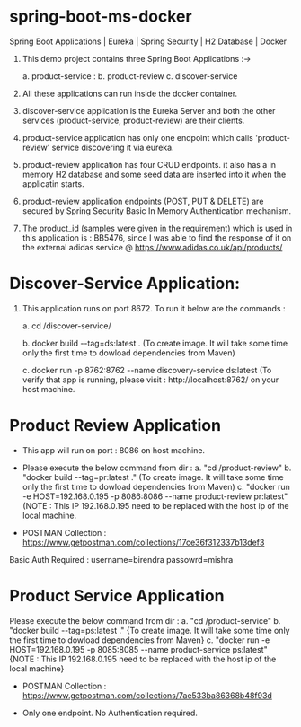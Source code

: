 # spring-boot-ms-docker
Spring Boot Applications | Eureka | Spring Security | H2 Database | Docker

1. This demo project contains three Spring Boot Applications :-> 
    
    a. product-service : 
    b. product-review
    c. discover-service
    
2. All these applications can run inside the docker container. 

4. discover-service application is the Eureka Server and both the other services (product-service, product-review) are their clients. 

5. product-service application has only one endpoint which calls 'product-review' service discovering it via eureka.

6. product-review application has four CRUD endpoints. it also has a in memory H2 database and some seed data are inserted into it when the applicatin starts.

7. product-review application endpoints (POST, PUT & DELETE) are secured by Spring Security Basic In Memory Authentication mechanism.

8. The product_id (samples were given in the requirement) which is used in this application is : BB5476, since I was able to find the response of it on the external adidas service @ https://www.adidas.co.uk/api/products/


# Discover-Service Application:

1. This application runs on port 8672. To run it below are the commands : 

    a. cd /discover-service/

    b. docker build --tag=ds:latest . (To create image. It will take some time only the first time to dowload dependencies from Maven)

    c. docker run -p 8762:8762 --name discovery-service ds:latest (To verify that app is running, please visit : http://localhost:8762/ on your host machine.
 

# Product Review Application

* This app will run on port : 8086 on host machine. 

* Please execute the below command from dir : 
      a. "cd /product-review"
      b. "docker build --tag=pr:latest ." (To create image. It will take some time only the first time to dowload dependencies from Maven) 
      c. "docker run -e HOST=192.168.0.195 -p 8086:8086 --name product-review pr:latest" (NOTE : This IP 192.168.0.195 need to be replaced with the host ip of  the local machine.
      
* POSTMAN Collection : https://www.getpostman.com/collections/17ce36f312337b13def3

Basic Auth Required : username=birendra passowrd=mishra


# Product Service Application

Please execute the below command from dir : 
      a. "cd /product-service"
      b. "docker build --tag=ps:latest ." {To create image. It will take some time only the first time to dowload dependencies from Maven}
      c. "docker run -e HOST=192.168.0.195 -p 8085:8085 --name product-service ps:latest"  {NOTE : This IP 192.168.0.195 need to be replaced with the host ip of  the local machine}
      
* POSTMAN Collection : https://www.getpostman.com/collections/7ae533ba86368b48f93d

* Only one endpoint. No Authentication required.






